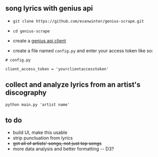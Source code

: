 ## song lyrics with genius api

* `git clone https://github.com/evanwinter/genius-scrape.git`

* `cd genius-scrape`

* create a [genius api client](https://genius.com/api-clients/new)

* create a file named `config.py` and enter your access token like so:

```
# config.py

client_access_token = 'yourclientaccesstoken'
```

## collect and analyze lyrics from an artist's discography

`python main.py 'artist name'`


## to do
* build UI, make this usable
* strip punctuation from lyrics
* ~~get all of artists' songs, not just top songs~~
* more data analysis and better formatting -- D3?